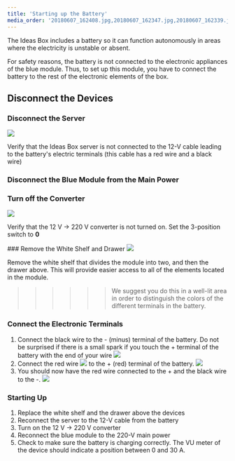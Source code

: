 ```yaml
---
title: 'Starting up the Battery'
media_order: '20180607_162408.jpg,20180607_162347.jpg,20180607_162339.jpg,20180607_162328.jpg,20180607_163323.jpg,20180607_163142.jpg,comment-sertir-des-cosses-electriques.jpg,IMG_20170123_160409.jpg'
---
```


The Ideas Box includes a battery so it can function autonomously in areas where the electricity is unstable or absent.

For safety reasons, the battery is not connected to the electronic appliances of the blue module.  Thus, to set up this module, you have to connect the battery to the rest of the electronic elements of the box.

## Disconnect the Devices

### Disconnect the Server
![](comment-sertir-des-cosses-electriques.jpg?cropResize=100,100)

Verify that the Ideas Box server is not connected to the 12-V cable leading to the battery's electric terminals (this cable has a red wire and a black wire)

### Disconnect the Blue Module from the Main Power
### Turn off the Converter
![](20180607_162328.jpg)

Verify that the 12 V -> 220 V converter is not turned on.  Set the 3-position switch to **0**

### Remove the White Shelf and Drawer
![](IMG_20170123_160409.jpg)

Remove the white shelf that divides the module into two, and then the drawer above.  This will provide easier access to all of the elements located in the module.
>>>>>>We suggest you do this in a well-lit area in order to distinguish the colors of the different terminals in the battery.

### Connect the Electronic Terminals 
1. Connect the black wire to the - (minus) terminal of the battery.  Do not be surprised if there is a small spark if you touch the + terminal of the battery with the end of your wire ![](20180607_162408.jpg)
2. Connect the red wire ![](20180607_163142.jpg) to the + (red) terminal of the battery. ![](20180607_162347.jpg)
3. You should now have the red wire connected to the + and the black wire to the -.  ![](20180607_162339.jpg)

### Starting Up
1. Replace the white shelf and the drawer above the devices
2. Reconnect the server to the 12-V cable from the battery
3. Turn on the 12 V -> 220 V converter
4. Reconnect the blue module to the 220-V main power
5. Check to make sure the battery is charging correctly.  The VU meter of the device should indicate a position between 0 and 30 A.